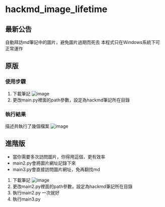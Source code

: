 # hackmd_image_lifetime
## 最新公告
 自動拜訪md筆記中的圖片，避免圖片過期而死去
 本程式只在Windows系統下可正常運作
## 原版
### 使用步驟
1. 下載筆記
![image](https://user-images.githubusercontent.com/52121443/151647079-6a230f70-73f1-4d28-a69e-4ce6495093f1.png)
2. 更改main.py裡面的path參數，設定為hackmd筆記所在目錄
### 執行結果
描述共執行了幾個檔案
![image](https://user-images.githubusercontent.com/52121443/151647118-051a55c0-b913-4aa0-aa7f-aa452be31444.png)
## 進階版
- 當你需要多次訪問圖片，你得用這個，更有效率
- main2.py會將圖片網址記錄下來
- main3.py會直接訪問圖片網址，免再翻找md
1. 下載筆記
![image](https://user-images.githubusercontent.com/52121443/151647079-6a230f70-73f1-4d28-a69e-4ce6495093f1.png)
2. 更改main2.py裡面的path參數，設定為hackmd筆記所在目錄
3. 執行main2.py 一次就好
4. 執行main3.py
